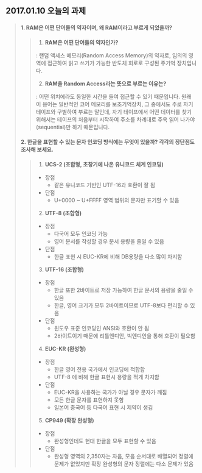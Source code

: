 ﻿## 2017.01.10 오늘의 과제

>#### 1. RAM은 어떤 단어들의 약자이며, 왜 RAM이라고 부르게 되었을까?
>>1. **RAM은 어떤 단어들의 약자인가?**
>>
>>   : 랜덤 액세스 메모리(Random Access Memory)의 약자로, 임의의 영역에 접근하여 읽고 쓰기가 가능한 반도체 회로로 구성된 주기억 장치입니다. 
>>
>>2. **RAM을 Random Access라는 뜻으로 부르는 이유는?**
>>
>>   : 어떤 위치에라도 동일한 시간을 들여 접근할 수 있기 때문입니다. 원래 이 용어는 일반적인 코어 메모리를 보조기억장치, 그 중에서도 주로 자기 테이프와 구별하여 부르는 말인데, 자기 테이프에서 어떤 데이터를 찾기 위해서는 테이프의 처음부터 시작하여 주소를 차례대로 주욱 읽어 나가야(sequential)만 하기 때문입니다.
>
>#### 2. 한글을 표현할 수 있는 문자 인코딩 방식에는 무엇이 있을까? 각각의 장단점도 조사해 보세요.
>>
>>1. **UCS-2 (조합형, 초창기에 나온 유니코드 체계 인코딩)**
>>  * 장점
>>     * 같은 유니코드 기반인 UTF-16과 호환이 잘 됨
>>  * 단점
>>     * U+0000 ~ U+FFFF 영역 범위의 문자만 표기할 수 있음
>>
>>2. **UTF-8 (조합형)**
>>  * 장점
>>     * 다국어 모두 인코딩 가능
>>     * 영어 문서를 작성할 경우 문서 용량을 줄일 수 있음
>>  * 단점
>>     * 한글 표현 시 EUC-KR에 비해 DB용량을 다소 많이 차지함
>>
>>3. **UTF-16 (조합형)**
>>  * 장점
>>     * 한글 또한 2바이트로 저장 가능하여 한글 문서의 용량을 줄일 수 있음
>>     * 한글, 영어 크기가 모두 2바이트이므로 UTF-8보다 편리할 수 있음
>>  * 단점
>>     * 윈도우 표준 인코딩인 ANSI와 호환이 안 됨
>>     * 2바이트이기 때문에 리틀엔디안, 빅엔디안을 통해 호환이 필요함
>>
>>4. **EUC-KR (완성형)**
>>  * 장점
>>     * 한글 영어 전용 국가에서 인코딩에 적합함
>>     * UTF-8 에 비해 한글 표현시 용량을 적게 차지함
>>  * 단점
>>     * EUC-KR을 사용하는 국가가 아닐 경우 문자가 깨짐
>>     * 모든 한글 문자를 표현하지 못함
>>     * 일본어 중국어 등 다국어 표현 시 제약이 생김
>>
>>5. **CP949 (확장 완성형)**
>>  * 장점
>>     * 완성형인데도 현대 한글을 모두 표현할 수 있음
>>  * 단점
>>     * 완성형 영역의 2,350자는 자음, 모음 순서대로 배열되어 정렬에 문제가 없었지만 확장 완성형의 문자 정렬에는 다소 문제가 있음